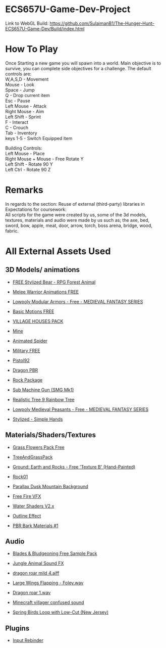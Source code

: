 # ECS657U-Game-Dev-Project
Link to WebGL Build:
https://github.com/SulaimanB1/The-Hunger-Hunt-ECS657U-Game-Dev/Build/index.html

# How To Play
Once Starting a new game you will spawn into a world. Main objective is to survive, you can complete side objectives for a challenge. The default controls are:<br>
W,A,S,D - Movement<br>
Mouse - Look<br>
Space - Jump<br>
Q - Drop current item<br>
Esc - Pause<br>
Left Mouse - Attack<br>
Right Mouse - Aim<br>
Left Shift - Sprint<br>
F - Interact<br>
C - Crouch<br>
Tab - Inventory<br>
keys 1-5 - Switch Equipped item<br>

Building Controls:<br>
Left Mouse - Place<br>
Right Mouse + Mouse - Free Rotate Y<br>
Left Shift - Rotate 90 Y<br>
Left Ctrl - Rotate 90 Z<br>

# Remarks
In regards to the section:
Reuse of external (third-party) libraries in Expectations for coursework:<br>
All scripts for the game were created by us, some of the 3d models, textures, materials and audio were made by us such as; the axe, bed, sword, bow, apple, meat, door, arrow, torch, boss arena, bridge, wood, fabric.

# All External Assets Used

## 3D Models/ animations
- [FREE Stylized Bear - RPG Forest Animal](https://assetstore.unity.com/packages/3d/characters/animals/free-stylized-bear-rpg-forest-animal-228910)<br>

- [Melee Warrior Animations FREE](https://assetstore.unity.com/packages/3d/animations/melee-warrior-animations-free-165785)<br>

- [Lowpoly Modular Armors - Free - MEDIEVAL FANTASY SERIES](https://assetstore.unity.com/packages/3d/characters/lowpoly-modular-armors-free-medieval-fantasy-series-199890)

- [Basic Motions FREE](https://assetstore.unity.com/packages/3d/animations/basic-motions-free-154271)<br>

- [VILLAGE HOUSES PACK](https://assetstore.unity.com/packages/3d/characters/village-houses-pack-63695)<br>

- [Mine](https://assetstore.unity.com/packages/3d/environments/dungeons/mine-92461)<br>

- [Animated Spider](https://assetstore.unity.com/packages/3d/characters/animals/insects/animated-spider-22986)<br>

- [Military FREE](https://assetstore.unity.com/packages/3d/environments/military-free-260358)<br>

- [Pistol92](https://assetstore.unity.com/packages/3d/props/guns/pistol-92-175490)<br>

- [Dragon PBR](https://assetstore.unity.com/packages/3d/characters/creatures/dragon-pbr-94333)<br>

- [Rock Package](https://assetstore.unity.com/packages/3d/props/exterior/rock-package-118182)<br>

- [Sub Machine Gun (SMG Mk1)](https://assetstore.unity.com/packages/3d/props/guns/sub-machine-gun-smg-mk1-48431)<br>

- [Realistic Tree 9 Rainbow Tree](https://assetstore.unity.com/packages/3d/vegetation/trees/realistic-tree-9-rainbow-tree-54622)<br>

- [Lowpoly Medieval Peasants - Free - MEDIEVAL FANTASY SERIES](https://assetstore.unity.com/packages/3d/characters/humanoids/humans/lowpoly-medieval-peasants-free-medieval-fantasy-series-122225)<br>

- [Stylized - Simple Hands](https://assetstore.unity.com/packages/3d/characters/stylized-simple-hands-221297)<br>


## Materials/Shaders/Textures
- [Grass Flowers Pack Free](https://assetstore.unity.com/packages/2d/textures-materials/nature/grass-flowers-pack-free-138810)<br>

- [TreeAndGrassPack](https://assetstore.unity.com/packages/3d/environments/landscapes/treeandgrasspack-253195)<br>

- [Ground: Earth and Rocks - Free 'Texture B' (Hand-Painted)](https://assetstore.unity.com/packages/2d/textures-materials/nature/ground-earth-and-rocks-free-texture-b-hand-painted-235784)<br>

- [Rock01](https://assetstore.unity.com/packages/2d/textures-materials/stone/rock-01-28673)<br>

- [Parallax Dusk Mountain Background](https://assetstore.unity.com/packages/2d/textures-materials/tiles/parallax-dusk-mountain-background-53403)<br>

- [Free Fire VFX](https://assetstore.unity.com/packages/vfx/particles/fire-explosions/free-fire-vfx-266227)<br>

- [Water Shaders V2.x](https://assetstore.unity.com/packages/vfx/shaders/water-shaders-v2-x-149916#description)<br>

- [Outline Effect](https://assetstore.unity.com/packages/vfx/shaders/fullscreen-camera-effects/outline-effect-78608)<br>

- [PBR Bark Materials #1](https://assetstore.unity.com/packages/2d/textures-materials/nature/pbr-bark-materials-1-86713)<br>

## Audio

- [Blades & Bludgeoning Free Sample Pack](https://assetstore.unity.com/packages/audio/sound-fx/blades-bludgeoning-free-sample-pack-179306)<br>

- [Jungle Animal Sound FX](https://assetstore.unity.com/packages/audio/sound-fx/animals/jungle-animal-sound-fx-13491)<br>

- [dragon roar mild 4.aiff](https://freesound.org/people/bevibeldesign/sounds/315780/)<br>

- [Large Wings Flapping - Foley.wav](https://freesound.org/people/tothrec2/sounds/596541/)<br>

- [Dragon roar 1.wav](https://freesound.org/people/AMWD_Mortsel-Edegem-Kontich/sounds/651817/)<br>

- [Minecraft villager confused sound](https://freesound.org/people/1piemanpie/sounds/383221/)<br>

- [Spring Birds Loop with Low-Cut (New Jersey)](https://freesound.org/people/hargissssound/sounds/345852/)<br>

## Plugins
- [Input Rebinder](https://assetstore.unity.com/packages/tools/gui/input-rebinder-189090)<br>
